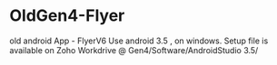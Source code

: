 # OldGen4-Flyer
old android App - FlyerV6
Use android 3.5 , on windows. Setup file is available on Zoho Workdrive @ Gen4/Software/AndroidStudio 3.5/
